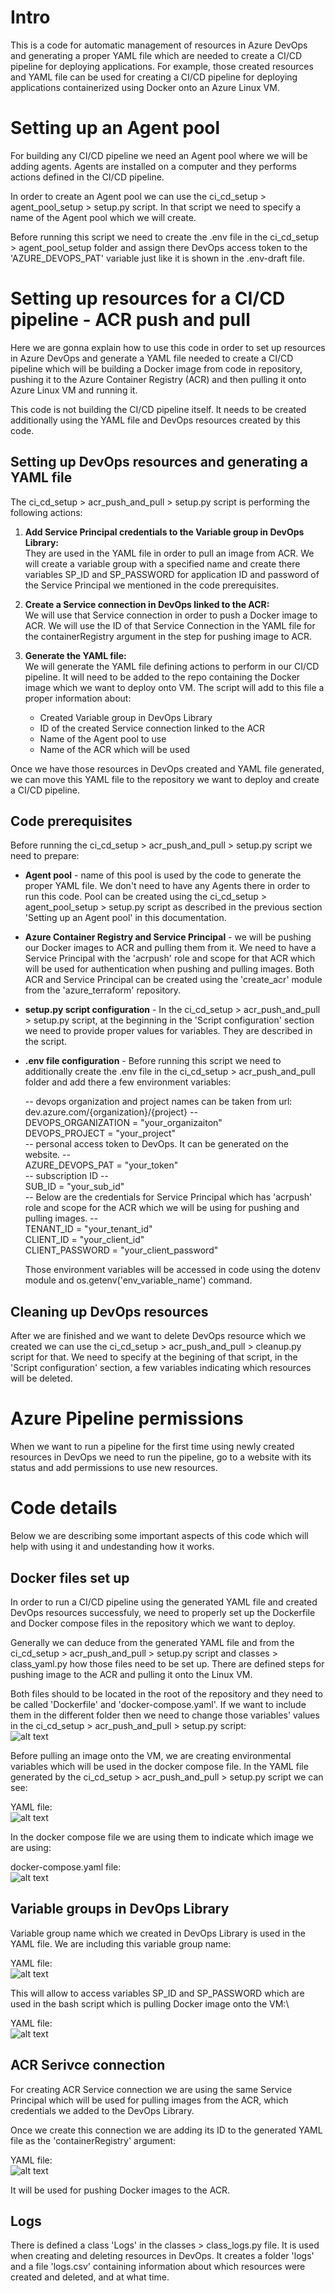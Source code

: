 # Intro
This is a code for automatic management of resources in Azure DevOps and generating a proper YAML file which are needed to create a CI/CD pipeline for deploying applications. For example, those created resources and YAML file can be used for creating a CI/CD pipeline for deploying applications containerized using Docker onto an Azure Linux VM.

# Setting up an Agent pool
For building any CI/CD pipeline we need an Agent pool where we will be adding agents. Agents are installed on a computer and they performs actions defined in the CI/CD pipeline.

In order to create an Agent pool we can use the ci_cd_setup > agent_pool_setup > setup.py script. In that script we need to specify a name of the Agent pool which we will create.

Before running this script we need to create the .env file in the ci_cd_setup > agent_pool_setup folder and assign there DevOps access token to the 'AZURE_DEVOPS_PAT' variable just like it is shown in the .env-draft file.

# Setting up resources for a CI/CD pipeline - ACR push and pull
Here we are gonna explain how to use this code in order to set up resources in Azure DevOps and generate a YAML file needed to create a CI/CD pipeline which will be building a Docker image from code in repository, pushing it to the Azure Container Registry (ACR) and then pulling it onto Azure Linux VM and running it. 

This code is not building the CI/CD pipeline itself. It needs to be created additionally using the YAML file and DevOps resources created by this code.

## Setting up DevOps resources and generating a YAML file
The ci_cd_setup > acr_push_and_pull > setup.py script is performing the following actions:

1. **Add Service Principal credentials to the Variable group in DevOps Library:**\
They are used in the YAML file in order to pull an image from ACR. We will create a variable group with a specified name and create there variables SP_ID and SP_PASSWORD for application ID and password of the Service Principal we mentioned in the code prerequisites.

2. **Create a Service connection in DevOps linked to the ACR:**\
We will use that Service connection in order to push a Docker image to ACR. We will use the ID of that Service Connection in the YAML file for the containerRegistry argument in the step for pushing image to ACR.

3. **Generate the YAML file:**\
We will generate the YAML file defining actions to perform in our CI/CD pipeline. It will need to be added to the repo containing the Docker image which we want to deploy onto VM. The script will add to this file a proper information about:
    - Created Variable group in DevOps Library
    - ID of the created Service connection linked to the ACR
    - Name of the Agent pool to use
    - Name of the ACR which will be used

Once we have those resources in DevOps created and YAML file generated, we can move this YAML file to the repository we want to deploy and create a CI/CD pipeline. 

## Code prerequisites
Before running the ci_cd_setup > acr_push_and_pull > setup.py script we need to prepare:
- **Agent pool** - name of this pool is used by the code to generate the proper YAML file. We don't need to have any Agents there in order to run this code. Pool can be created using the ci_cd_setup > agent_pool_setup > setup.py script as described in the previous section 'Setting up an Agent pool' in this documentation.
- **Azure Container Registry and Service Principal** - we will be pushing our Docker images to ACR and pulling them from it. We need to have a Service Principal with the 'acrpush' role and scope for that ACR which will be used for authentication when pushing and pulling images. Both ACR and Service Principal can be created using the 'create_acr' module from the 'azure_terraform' repository.
- **setup.py script configuration** - In the ci_cd_setup > acr_push_and_pull > setup.py script, at the beginning in the 'Script configuration' section we need to provide proper values for variables. They are described in the script.
- **.env file configuration** - Before running this script we need to additionally create the .env file in the ci_cd_setup > acr_push_and_pull folder and add there a few environment variables:

    -- devops organization and project names can be taken from url: dev.azure.com/{organization}/{project} --\
    DEVOPS_ORGANIZATION = "your_organizaiton"\
    DEVOPS_PROJECT = "your_project"\
    -- personal access token to DevOps. It can be generated on the website. --\
    AZURE_DEVOPS_PAT = "your_token"\
    -- subscription ID --\
    SUB_ID = "your_sub_id"\
    -- Below are the credentials for Service Principal which has 'acrpush' role and scope for the ACR which we will be using for pushing and pulling images. --\
    TENANT_ID = "your_tenant_id"\
    CLIENT_ID = "your_client_id"\
    CLIENT_PASSWORD = "your_client_password"

    Those environment variables will be accessed in code using the dotenv module and os.getenv('env_variable_name') command.

## Cleaning up DevOps resources
After we are finished and we want to delete DevOps resource which we created we can use the ci_cd_setup > acr_push_and_pull > cleanup.py script for that. We need to specify at the begining of that script, in the 'Script configuration' section, a few variables indicating which resources will be deleted.

# Azure Pipeline permissions
When we want to run a pipeline for the first time using newly created resources in DevOps we need to run the pipeline, go to a website with its status and add permissions to use new resources.

# Code details
Below we are describing some important aspects of this code which will help with using it and undestanding how it works.

## Docker files set up
In order to run a CI/CD pipeline using the generated YAML file and created DevOps resources successfuly, we need to properly set up the Dockerfile and Docker compose files in the repository which we want to deploy.

Generally we can deduce from the generated YAML file and from the ci_cd_setup > acr_push_and_pull > setup.py script and classes > class_yaml.py how those files need to be set up. There are defined steps for pushing image to the ACR and pulling it onto the Linux VM.

Both files should to be located in the root of the repository and they need to be called 'Dockerfile' and 'docker-compose.yaml'. If we want to include them in the different folder then we need to change those variables' values in the ci_cd_setup > acr_push_and_pull > setup.py script:\
![alt text](images/image6.png)

Before pulling an image onto the VM, we are creating environmental variables which will be used in the docker compose file. In the YAML file generated by the ci_cd_setup > acr_push_and_pull > setup.py script we can see:

YAML file:\
![alt text](images/image3.png)

In the docker compose file we are using them to indicate which image we are using:

docker-compose.yaml file:\
![alt text](images/image4.png)

## Variable groups in DevOps Library
Variable group name which we created in DevOps Library is used in the YAML file. We are including this variable group name:

YAML file:\
![alt text](images/image1.png)

This will allow to access variables SP_ID and SP_PASSWORD which are used in the bash script which is pulling Docker image onto the VM:\

YAML file:\
![alt text](images/image2.png)

## ACR Serivce connection
For creating ACR Service connection we are using the same Service Principal which will be used for pulling images from the ACR, which credentials we added to the DevOps Library.

Once we create this connection we are adding its ID to the generated YAML file as the 'containerRegistry' argument:

YAML file:\
![alt text](images/image5.png)

It will be used for pushing Docker images to the ACR.

## Logs
There is defined a class 'Logs' in the classes > class_logs.py file. It is used when creating and deleting resources in DevOps. It creates a folder 'logs' and a file 'logs.csv' containing information about which resources were created and deleted, and at what time.